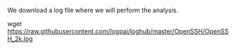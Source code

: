 We download a log file where we will perform the analysis.

wget https://raw.githubusercontent.com/logpai/loghub/master/OpenSSH/OpenSSH_2k.log


